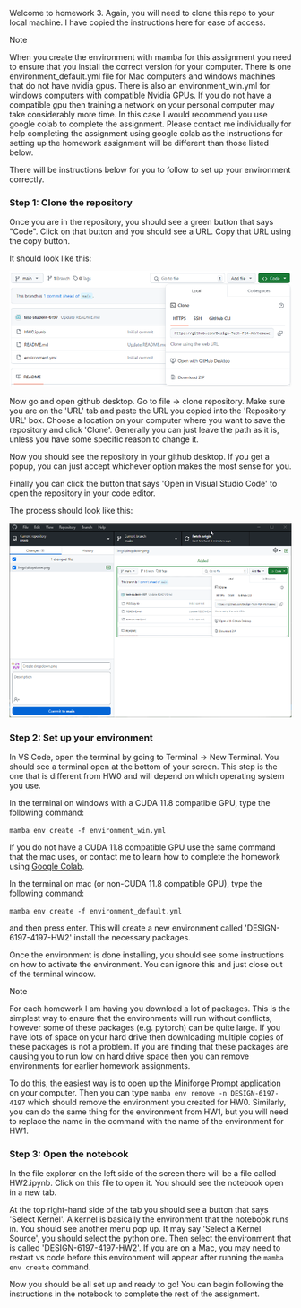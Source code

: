 Welcome to homework 3. Again, you will need to clone this repo to your local machine. I have copied the instructions here for ease of access.

>[!NOTE]
>When you create the environment with mamba for this assignment you need to ensure that you install the correct version for your computer. There is one environment_default.yml file for Mac computers and windows machines that do not have nvidia gpus. There is also an environment_win.yml for windows computers with compatible Nvidia GPUs. If you do not have a compatible gpu then training a network on your personal computer may take considerably more time. In this case I would recommend you use google colab to complete the assignment. Please contact me individually for help completing the assignment using google colab as the instructions for setting up the homework assignment will be different than those listed below. 

 There will be instructions below for you to follow to set up your environment correctly.

### Step 1: Clone the repository

Once you are in the repository, you should see a green button that says "Code". Click on that button and you should see a URL. Copy that URL using the copy button.

It should look like this:

![dropdown](imgs/dropdown.png)

Now go and open github desktop. Go to file -> clone repository. Make sure you are on the 'URL' tab and paste the URL you copied into the 'Repository URL' box. Choose a location on your computer where you want to save the repository and click 'Clone'. Generally you can just leave the path as it is, unless you have some specific reason to change it. 

Now you should see the repository in your github desktop. If you get a popup, you can just accept whichever option makes the most sense for you.

Finally you can click the button that says 'Open in Visual Studio Code' to open the repository in your code editor.

The process should look like this:

![clone repo](imgs/clone_repo.gif)

### Step 2: Set up your environment

In VS Code, open the terminal by going to Terminal -> New Terminal. You should see a terminal open at the bottom of your screen. This step is the one that is different from HW0 and will depend on which operating system you use.

In the terminal on windows with a CUDA 11.8 compatible GPU, type the following command:

`mamba env create -f environment_win.yml`

If you do not have a CUDA 11.8 compatible GPU use the same command that the mac uses, or contact me to learn how to complete the homework using [Google Colab](https://colab.research.google.com/).

In the terminal on mac (or non-CUDA 11.8 compatible GPU), type the following command:

`mamba env create -f environment_default.yml`

and then press enter. This will create a new environment called 'DESIGN-6197-4197-HW2' install the necessary packages. 

Once the environment is done installing, you should see some instructions on how to activate the environment. You can ignore this and just close out of the terminal window. 

>[!NOTE]
>For each homework I am having you download a lot of packages. This is the simplest way to ensure that the environments will run without conflicts, however some of these packages (e.g. pytorch) can be quite large. If you have lots of space on your hard drive then downloading multiple copies of these packages is not a problem. If you are finding that these packages are causing you to run low on hard drive space then you can remove environments for earlier homework assignments. 
>
>To do this, the easiest way is to open up the Miniforge Prompt application on your computer. Then you can type `mamba env remove -n DESIGN-6197-4197` which should remove the environment you created for HW0. Similarly, you can do the same thing for the environment from HW1, but you will need to replace the name in the command with the name of the environment for HW1. 

### Step 3: Open the notebook

In the file explorer on the left side of the screen there will be a file called HW2.ipynb. Click on this file to open it. You should see the notebook open in a new tab. 

At the top right-hand side of the tab you should see a button that says 'Select Kernel'. A kernel is basically the environment that the notebook runs in. You should see another menu pop up. It may say 'Select a Kernel Source', you should select the python one. Then select the environment that is called 'DESIGN-6197-4197-HW2'. If you are on a Mac, you may need to restart vs code before this environment will appear after running the `mamba env create` command.

Now you should be all set up and ready to go! You can begin following the instructions in the notebook to complete the rest of the assignment.

